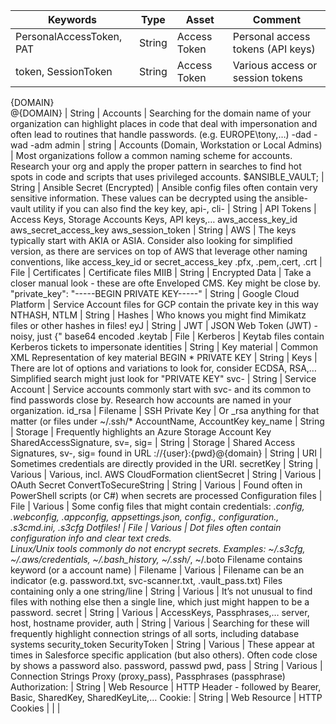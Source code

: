 Keywords                                                                                                                                                                                                                                                                        |  Type      |  Asset                                             |  Comment
--------------------------------------------------------------------------------------------------------------------------------------------------------------------------------------------------------------------------------------------------------------------------------|------------|----------------------------------------------------|----------------------------------------------------------------------------------------------------------------------------------------------------------------------------------------------------------------
PersonalAccessToken, PAT                                                                                                                                                                                                                                                        |  String    |  Access Token                                      |  Personal access tokens (API keys)
token, SessionToken                                                                                                                                                                                                                                                             |  String    |  Access Token                                      |  Various access or session tokens
{DOMAIN}\
@{DOMAIN}                                                                                                                                                                                                                                                             |  String    |  Accounts                                          |  Searching for the domain name of your organization can highlight places in code that deal with impersonation and often lead to routines that handle passwords. (e.g. EUROPE\tony,…)
-dad
-wad
-adm
admin                                                                                                                                                                                                                                                            |  string    |  Accounts 
(Domain, Workstation or 
Local Admins)  |  Most organizations follow a common naming scheme for accounts. Research your org and apply the proper pattern in searches to find hot spots in code and scripts that uses privileged accounts.
$ANSIBLE_VAULT;                                                                                                                                                                                                                                                                 |  String    |  Ansible Secret (Encrypted)                        |  Ansible config files often contain very sensitive information. These values can be decrypted using the ansible-vault utility if you can also find the key
key, api-, cli-                                                                                                                                                                                                                                                                 |  String    |  API Tokens                                        |  Access Keys, Storage Accounts Keys, API keys,…
aws_access_key_id
aws_secret_access_key
aws_session_token
                                                                                                                                                                                                                      |  String    |  AWS                                               |  The keys typically start with AKIA or ASIA.  Consider also looking for simplified version, as there are services on top of AWS that leverage other naming conventions, like access_key_id or secret_access_key
.pfx, .pem,.cert, .crt                                                                                                                                                                                                                                                          |  File      |  Certificates                                      |  Certificate files
MIIB                                                                                                                                                                                                                                                                            |  String    |  Encrypted Data                                    |  Take a closer manual look - these are ofte Enveloped CMS. Key might be close by.
"private_key":
"-----BEGIN PRIVATE KEY-----"                                                                                                                                                                                                                                    |  String    |  Google Cloud Platform                             |  Service Account files for GCP contain the private key in this way
NTHASH, NTLM                                                                                                                                                                                                                                                                    |  String    |  Hashes                                            |  Who knows you might find Mimikatz files or other hashes in files!
eyJ                                                                                                                                                                                                                                                                             |  String    |  JWT                                               |  JSON Web Token (JWT) - noisy,  just {" base64 encoded
.keytab                                                                                                                                                                                                                                                                         |  File      |  Kerberos                                          |  Keytab files contain Kerberos tickets to impersonate identities
<RSAKeyPair>
<RSAKeyValue>                                                                                                                                                                                                                                                      |  String    |  Key material                                      |  Common XML Representation of key material
BEGIN * PRIVATE KEY                                                                                                                                                                                                                                                             |  String    |  Keys                                              |  There are lot of options and variations to look for, consider ECDSA, RSA,…  Simplified search might just look for "PRIVATE KEY"
svc-                                                                                                                                                                                                                                                                            |  String    |  Service Account                                   |  Service accounts commonly start with svc- and its common to find passwords close by. Research how  accounts are named in your organization.
id_rsa                                                                                                                                                                                                                                                                          |  Filename  |  SSH Private Key                                   |  Or _rsa anything for that matter (or files under ~/.ssh/*
AccountName, AccountKey
key_name                                                                                                                                                                                                                                                |  String    |  Storage                                           |  Frequently highlights an Azure Storage Account Key
SharedAccessSignature,
sv=, sig=                                                                                                                                                                                                                                                |  String    |  Storage                                           |  Shared Access Signatures, sv-, sig= found in URL
://{user}:{pwd}@{domain}                                                                                                                                                                                                                                                        |  String    |  URI                                               |  Sometimes credentials are directly provided in the URI.
secretKey                                                                                                                                                                                                                                                                       |  String    |  Various                                           |  Various, incl. AWS CloudFormation
clientSecret                                                                                                                                                                                                                                                                    |  String    |  Various                                           |  OAuth Secret
ConvertToSecureString                                                                                                                                                                                                                                                           |  String    |  Various                                           |  Found often in PowerShell scripts (or C#) when secrets are processed
Configuration files                                                                                                                                                                                                                                                             |  File      |  Various                                           |  Some config files that might contain credentials: *.config, *.webconfig, *.appconfig, appsettings.json, config.*, configuration.*,  .s3cmd.ini, .s3cfg
Dotfiles!                                                                                                                                                                                                                                                                       |  File      |  Various                                           |  Dot files often contain configuration info and clear text creds.  
Linux/Unix tools commonly do not encrypt secrets.
Examples:  ~/.s3cfg, ~/.aws/credentials, ~/.bash_history, ~/.ssh/*, ~/.boto
Filename contains keyword 
(or a account name)                                                                                                                                                                                                                                  |  Filename  |  Various                                           |  Filename can be an indicator (e.g. password.txt, svc-scanner.txt,  .vault_pass.txt)
Files containing 
only a one string/line                                                                                                                                                                                                                                        |  String    |  Various                                           |  It’s not unusual to find files with nothing else then a single line,
which just might happen to be a password.
secret                                                                                                                                                                                                                                                                          |  String    |  Various                                           |  AccessKeys, Passphrases,…
server, host, hostname
provider, auth                                                                                                                                                                                                                                           |  String    |  Various                                           |  Searching for these will frequently highlight connection strings of all sorts, including database systems
security_token
SecurityToken                                                                                                                                                                                                                                                    |  String    |  Various                                           |  These  appear at times in Salesforce specific application (but also others). Often code close by shows a password also.
password, passwd
pwd, pass                                                                                                                                                                                                                                                      |  String    |  Various                                           |  Connection Strings
Proxy (proxy_pass), Passphrases (passphrase)
Authorization:                                                                                                                                                                                                                                                                  |  String    |  Web Resource                                      |  HTTP Header - followed by Bearer, Basic, SharedKey, SharedKeyLite,…
Cookie:                                                                                                                                                                                                                                                                         |  String    |  Web Resource                                      |  HTTP Cookies
                                                                                                                                                                                                                                                                                |            |                                                    |
